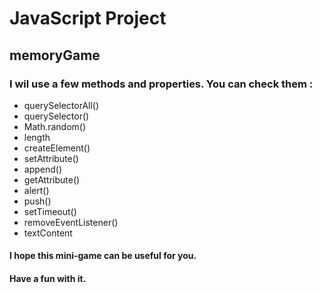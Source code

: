# JavaScript Project
## memoryGame

### I wil use a few methods and properties. You can check them : 

* querySelectorAll()
* querySelector()
* Math.random()
* length
* createElement()
* setAttribute()
* append()
* getAttribute()
* alert()
* push()
* setTimeout()
* removeEventListener()
* textContent

#### I hope this mini-game can be useful for you.
#### Have a fun with it.
